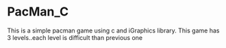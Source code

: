 # PacMan_C
This is a simple pacman game using c and iGraphics library.
This game has 3 levels..each level is difficult than previous one


